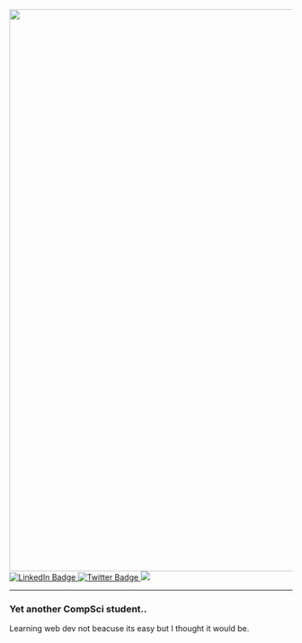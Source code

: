 <div id="header" align="justify">
  <img src="https://raw.githubusercontent.com/alansmathew/alansmathew/master/lang.gif" width="1000" />
</div>
<div id="badges">
  <a href="">
    <img src="https://img.shields.io/badge/LinkedIn-black?style=for-the-badge&logo=linkedin&logoColor=white" alt="LinkedIn Badge"/>
  </a>
  <a href="https://twitter.com/AmodhAnil">
    <img src="https://img.shields.io/badge/Twitter-black?style=for-the-badge&logo=twitter&logoColor=white" alt="Twitter Badge"/>
  </a>
  <a href="https://instagram.com/amodh_anil">
    <img src="https://img.shields.io/badge/Instagram-black?logo=instagram&logoColor=white&style=for-the-badge"/>
  </a>
 <br>
  <img src="https://komarev.com/ghpvc/?username=B4ttleBee&style=flat-square&color=blue" alt=""/>
</div>

---

### Yet another CompSci student.. <br>
 Learning web dev not beacuse its easy but I thought it would be.
